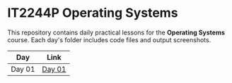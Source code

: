 # IT2244P Operating Systems

This repository contains daily practical lessons for the **Operating Systems** course. 
Each day's folder includes code files and output screenshots.


| Day  | Link |
|------|------|
| Day 01 |  [Day 01](./Day01/) |
